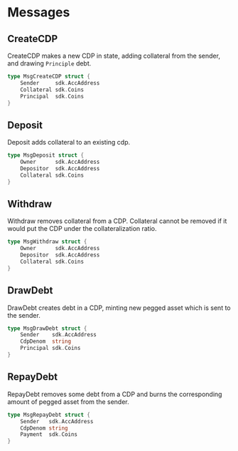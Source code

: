 # Messages

## CreateCDP

CreateCDP makes a new CDP in state, adding collateral from the sender, and drawing `Principle` debt.

```go
type MsgCreateCDP struct {
	Sender     sdk.AccAddress
	Collateral sdk.Coins
	Principal  sdk.Coins
}
```

## Deposit

Deposit adds collateral to an existing cdp.

```go
type MsgDeposit struct {
	Owner      sdk.AccAddress
	Depositor  sdk.AccAddress
	Collateral sdk.Coins
}
```

## Withdraw

Withdraw removes collateral from a CDP. Collateral cannot be removed if it would put the CDP under the collateralization ratio.

```go
type MsgWithdraw struct {
	Owner      sdk.AccAddress
	Depositor  sdk.AccAddress
	Collateral sdk.Coins
}
```

## DrawDebt

DrawDebt creates debt in a CDP, minting new pegged asset which is sent to the sender.

```go
type MsgDrawDebt struct {
	Sender    sdk.AccAddress
	CdpDenom  string
	Principal sdk.Coins
}
```

## RepayDebt

RepayDebt removes some debt from a CDP and burns the corresponding amount of pegged asset from the sender.

```go
type MsgRepayDebt struct {
	Sender   sdk.AccAddress
	CdpDenom string
	Payment  sdk.Coins
}
```
